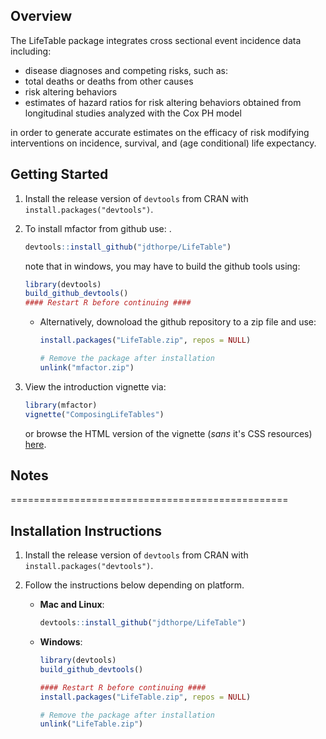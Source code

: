 
## Overview

The LifeTable package integrates cross sectional event incidence data including:

 - disease diagnoses and competing risks, such as:
 - total deaths or deaths from other causes
 - risk altering behaviors
 - estimates of hazard ratios for risk altering behaviors obtained from longitudinal studies analyzed with the Cox PH model

in order to generate accurate estimates on the efficacy of risk modifying interventions
on incidence, survival, and (age conditional) life expectancy.


## Getting Started

1. Install the release version of `devtools` from CRAN with `install.packages("devtools")`.

2. To install mfactor from github use: .


    ```R
    devtools::install_github("jdthorpe/LifeTable")
    ```

    note that in windows, you may have to build the github tools using: 


    ```R
    library(devtools)
    build_github_devtools()
    #### Restart R before continuing ####
    ```

    * Alternatively, downoload the github repository to a zip file and use:

        ```R
        install.packages("LifeTable.zip", repos = NULL)

        # Remove the package after installation
        unlink("mfactor.zip")
        ```

3. View the introduction vignette via:

	```R
	library(mfactor)
	vignette("ComposingLifeTables")
	```

	or browse the HTML version of the vignette (*sans* it's CSS resources) [here](http://htmlpreview.github.io/?https://github.com/jdthorpe/mfactor/blob/master/inst/doc/An-Introduction-to-Mfactors.html).

## Notes


================================================
## Installation Instructions

1. Install the release version of `devtools` from CRAN with `install.packages("devtools")`.

2. Follow the instructions below depending on platform.

    * **Mac and Linux**:

        ```R
        devtools::install_github("jdthorpe/LifeTable")
        ```

    * **Windows**:

        ```R
        library(devtools)
        build_github_devtools()

        #### Restart R before continuing ####
        install.packages("LifeTable.zip", repos = NULL)

        # Remove the package after installation
        unlink("LifeTable.zip")
        ```

